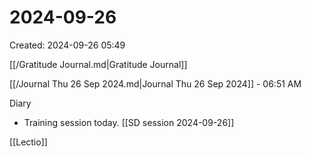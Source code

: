 # 2024-09-26
Created: 2024-09-26 05:49

[[/Gratitude Journal.md|Gratitude Journal]]

[[/Journal Thu 26 Sep 2024.md|Journal Thu 26 Sep 2024]] - 06:51 AM 

Diary 
- Training session today. [[SD session 2024-09-26]]

[[Lectio]]
